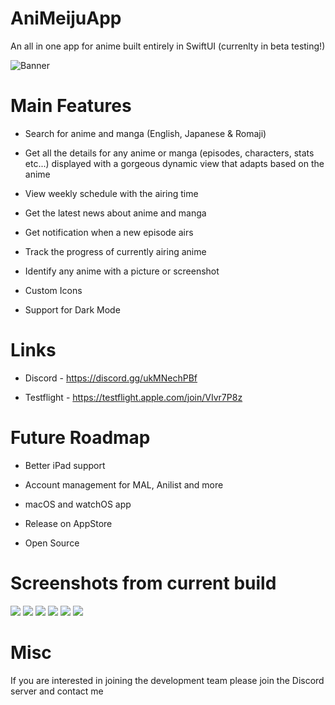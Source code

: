 # AniMeijuApp
An all in one app for anime built entirely in SwiftUI (currenlty in beta testing!)

![Banner](https://i.imgur.com/JgYDIrR.png)


# Main Features #

* Search for anime and manga (English, Japanese & Romaji)

* Get all the details for any anime or manga (episodes, characters, stats etc...) displayed with a gorgeous dynamic view that adapts based on the anime  

* View weekly schedule with the airing time 

* Get the latest news about anime and manga 

* Get notification when a new episode airs

* Track the progress of currently airing anime

* Identify any anime with a picture or screenshot

* Custom Icons

* Support for Dark Mode

# Links #

* Discord - https://discord.gg/ukMNechPBf

* Testflight - https://testflight.apple.com/join/VIvr7P8z

# Future Roadmap #


* Better iPad support 

* Account management for MAL, Anilist and more 

* macOS and watchOS app 

* Release on AppStore

* Open Source 

# Screenshots from current build #

<img src="https://i.imgur.com/U1pGGrL.png">
<img src="https://i.imgur.com/4fEdMbB.png">
<img src="https://i.imgur.com/FIHgWgO.png">
<img src="https://i.imgur.com/jWuT0pP.png">
<img src="https://i.imgur.com/D0JxAKz.png">
<img src="https://i.imgur.com/A8bsLWo.png">


# Misc #

If you are interested in joining the development team please join the Discord server and contact me

